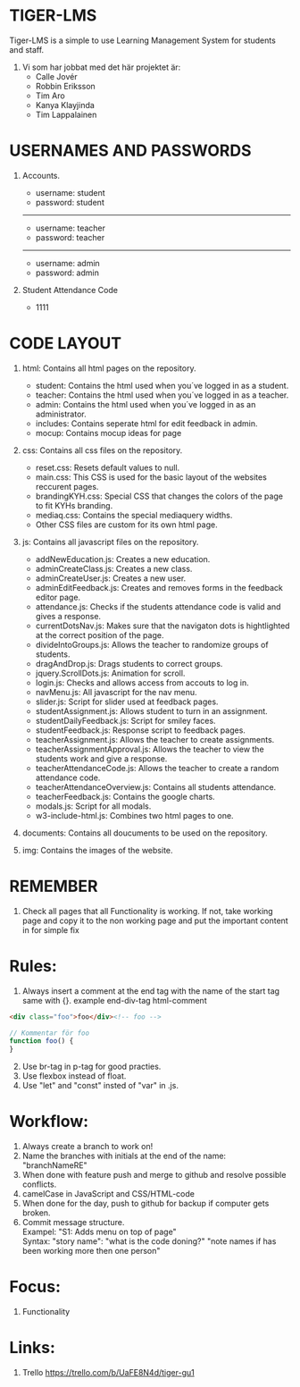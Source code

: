 
# TIGER-LMS
Tiger-LMS is a simple to use Learning Management System for students and staff.

1. Vi som har jobbat med det här projektet är:
    - Calle Jovér
    - Robbin Eriksson
    - Tim Aro
    - Kanya Klayjinda
    - Tim Lappalainen

# USERNAMES AND PASSWORDS
1. Accounts.
    - username: student
    - password: student
    --------------------
    - username: teacher
    - password: teacher
    --------------------
    - username: admin
    - password: admin

2. Student Attendance Code
    - 1111


# CODE LAYOUT
1. html: Contains all html pages on the repository.
    - student: Contains the html used when you´ve logged in as a student.
    - teacher: Contains the html used when you´ve logged in as a teacher.
    - admin: Contains the html used when you´ve logged in as an administrator.
    - includes: Contains seperate html for edit feedback in admin. 
    - mocup: Contains mocup ideas for page

2. css: Contains all css files on the repository.
    - reset.css: Resets default values to null.
    - main.css: This CSS is used for the basic layout of the websites reccurent pages.
    - brandingKYH.css: Special CSS that changes the colors of the page to fit KYHs branding.
    - mediaq.css: Contains the special mediaquery widths.
    - Other CSS files are custom for its own html page.

3. js: Contains all javascript files on the repository.
    - addNewEducation.js: Creates a new education.
    - adminCreateClass.js: Creates a new class.
    - adminCreateUser.js: Creates a new user.
    - adminEditFeedback.js: Creates and removes forms in the feedback editor page.
    - attendance.js: Checks if the students attendance code is valid and gives a response.
    - currentDotsNav.js: Makes sure that the navigaton dots is hightlighted at the correct position of the page.
    - divideIntoGroups.js: Allows the teacher to randomize groups of students.
    - dragAndDrop.js: Drags students to correct groups.
    - jquery.ScrollDots.js: Animation for scroll.
    - login.js: Checks and allows access from accouts to log in.
    - navMenu.js: All javascript for the nav menu.
    - slider.js: Script for slider used at feedback pages.
    - studentAssignment.js: Allows student to turn in an assignment.
    - studentDailyFeedback.js: Script for smiley faces.
    - studentFeedback.js: Response script to feedback pages.
    - teacherAssignment.js: Allows the teacher to create assignments.
    - teacherAssignmentApproval.js: Allows the teacher to view the students work and give a response.
    - teacherAttendanceCode.js: Allows the teacher to create a random attendance code.
    - teacherAttendanceOverview.js: Contains all students attendance.
    - teacherFeedback.js: Contains the google charts.
    - modals.js: Script for all modals.
    - w3-include-html.js: Combines two html pages to one.

4. documents: Contains all doucuments to be used on the repository.

5. img: Contains the images of the website.


# REMEMBER
1. Check all pages that all Functionality is working. If not, take working page and copy it to the non working page and put the important content in for simple fix

# Rules:
1. Always insert a comment at the end tag with the name of the start tag same with {}. example end-div-tag html-comment

```html
<div class="foo">foo</div><!-- foo -->
```
```javascript
// Kommentar för foo
function foo() {
} 
```


2. Use br-tag in p-tag for good practies.
3. Use flexbox instead of float.
4. Use "let" and "const" insted of "var" in .js.

# Workflow:
1. Always create a branch to work on!
2. Name the branches with initials at the end of the name: "branchNameRE"
3. When done with feature push and merge to github and resolve possible conflicts.
4. camelCase in JavaScript and CSS/HTML-code
5. When done for the day, push to github for backup if computer gets broken.
6. Commit message structure.
<br> Exampel: "S1: Adds menu on top of page"
<br> Syntax: "story name": "what is the code doning?" "note names if has been working more then one person"


# Focus:
1. Functionality

# Links:
1. Trello https://trello.com/b/UaFE8N4d/tiger-gu1
